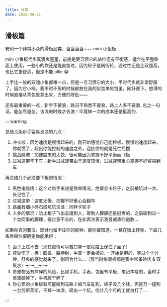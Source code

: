 ```yaml
---
title: 分享
date: 2022-06-21
---
```


## 滑板篇

安利一个非常小众的滑板品类，当当当当~~~
mini 小鱼板

mini 小鱼板代步真滴爽歪歪，前提是要习惯它的站位还有平衡感，适合在平整路面上使用，一些小的坎还是能直接过，因为轮子是刷街轮，通过性还是比双翘高，也比它更舒适，但是不能 ollie 😂

上手比一般的双翘小鱼都难一点，但是一旦习惯它的大小，平时代步就非常舒服了，因为它小啊，我平时不用的时候都放在我的耐克单肩包里，刚好塞下，想滑的时候直接从背包里拿出来，方便的呀批~~~

还有最重要的一点，新手不要浪，路况不熟悉不要浪，路上人多不要浪. 总之一句话，能怂尽量怂，该浪的时候才去浪！毕竟摔一次的成本还是挺高的.

::: warning

总结几条新手容易发浪的几点：

1. 冲长坡：因为速度是慢慢起来的，刚开始感觉自己能控板，慢慢的速度起来，你就慌了，超出你能控制的速度之外，迎接你的就是死亡摇摆
2. 挑战陡坡：加速度来的太快，很可能因为掌握不好平衡而飞板
3. 过减速带不下车：新手过减速带由于速度较慢，过减速带重心掌握不好容易翻车

再总结几个必须要下板的情况：

1.  黑色电缆线：这个对新手来说是致命情况，绝壁会卡轮子，之前被坑过一次，长记性了...
2.  过减速带：速度太慢，把握不好重心会翻车
3.  路面有细小碎石或坑坑洼洼：同样卡轮子
4.  人多的情况：防止板子飞出去撞到人，砸到人脚踝还是挺疼的，之前砸到过一个女同事的脚踝，挺过意不去的，在此再次表示我最诚挚的道歉...

如果你真的要浪，耶稣也留不住你的那种，那你要知道，一旦在街上摔倒，下面几条后果你要确定你能承担：

1. 面子上过不去（现在疫情可以戴口罩一定程度上保住了面子）
2. 摔受伤了，疼！膝盖，胳膊肘，手掌一定会挂彩. 一开始是麻的，等过个十分钟，舒爽的感觉就来了，别问为什么...（我当时练滑板都是家中常备碘伏 & 双氧水）┭┮﹏┭┮
3. 贵重物品有摔碎的风险，比如手机，手表，包里有平板，笔记本啥的，当时手表漆磕掉了，手机膜干碎了
4. 你心爱的小鱼板有可能飚到马路上被汽车轧到，板子没几个钱，但是万一撞到一台劳斯莱斯，干掉一块漆，砸出一个坑，估计几个月的工就白打了...

:::
